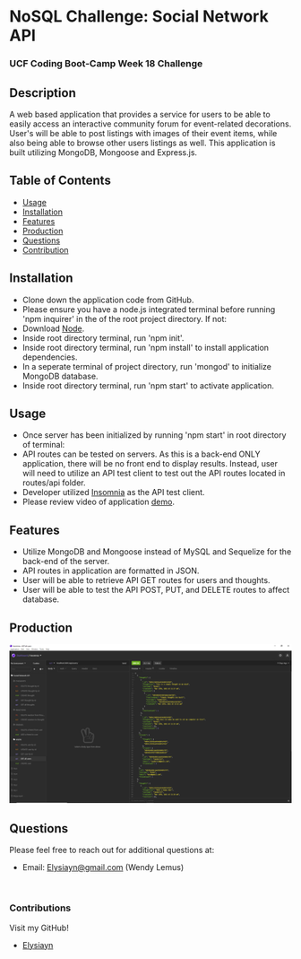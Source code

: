 # NoSQL Challenge: Social Network API
  
  
### UCF Coding Boot-Camp Week 18 Challenge 


## Description
A web based application that provides a service for users to be able to easily access an interactive community forum for event-related decorations. User's will be able to post listings with images of their event items, while also being able to browse other users listings as well. This application is built utilizing MongoDB, Mongoose and Express.js.

## Table of Contents
- [Usage](#Usage)
- [Installation](#Installation)
- [Features](#Features)
- [Production](#Production)
- [Questions](#Questions)
- [Contribution](#Contribution)

## Installation
- Clone down the application code from GitHub.
- Please ensure you have a node.js integrated terminal before running 'npm inquirer' in the of the root project directory. If not:
- Download [Node](https://nodejs.org/en/).
- Inside root directory terminal, run 'npm init'.
- Inside root directory terminal, run 'npm install' to install application dependencies. 
- In a seperate terminal of project directory, run 'mongod' to initialize MongoDB database.
- Inside root directory terminal, run 'npm start' to activate application.

## Usage
- Once server has been initialized by running 'npm start' in root directory of terminal:
- API routes can be tested on servers. As this is a back-end ONLY application, there will be no front end to display results. 
Instead, user will need to utilize an API test client to test out the API routes located in routes/api folder. 
- Developer utilized [Insomnia](https://insomnia.rest/download) as the API test client. 
- Please review video of application [demo]().

## Features
- Utilize MongoDB and Mongoose instead of MySQL and Sequelize for the back-end of the server. 
- API routes in application are formatted in JSON.
- User will be able to retrieve API GET routes for users and thoughts.
- User will be able to test the API POST, PUT, and DELETE routes to affect database.

## Production
[![Social-Network-Api](public/images/screenshot.png)](https://github.com/Elysiayn/social-network-api)

## Questions
Please feel free to reach out for additional questions at:
<br>
- Email: Elysiayn@gmail.com (Wendy Lemus)

<br>

### Contributions
Visit my GitHub!
- [Elysiayn](https://github.com/Elysiayn)